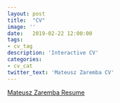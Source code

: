 ```yaml
---
layout: post
title:  "CV"
image: ''
date:   2019-02-22 12:00:00
tags:
- cv_tag
description: 'Interactive CV'
categories:
- cv_cat
twitter_text: 'Mateusz Zaremba CV'
---
```


<div class="center">
<object data="https://github.com/matzar/matzar.github.io/raw/master/pdf/Mateusz%20Zaremba%20Resume.pdf" type="application/pdf"  width="600" height="500" align="middle">
  <a href="https://github.com/matzar/matzar.github.io/raw/master/pdf/Mateusz%20Zaremba%20Resume.pdf">Mateusz Zaremba Resume</a>
</object>
</div>





